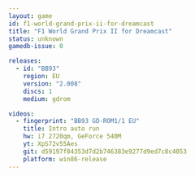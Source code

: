 ```yaml
---
layout: game
id: f1-world-grand-prix-ii-for-dreamcast
title: "F1 World Grand Prix II for Dreamcast"
status: unknown
gamedb-issue: 0

releases:
  - id: "BB93"
    region: EU
    version: "2.008"
    discs: 1
    medium: gdrom

videos:
  - fingerprint: "BB93 GD-ROM1/1 EU"
    title: Intro auto run
    hw: i7 2720qm, GeForce 540M
    yt: XpS72v55Aes
    git: d59197f84353d7d2b746383e9277d9ed7c8c4053
    platform: win86-release
---
```

